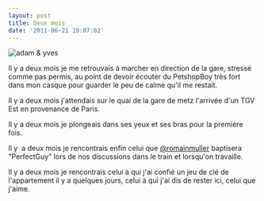 ```yaml
---
layout: post
title: Deux mois
date: '2011-06-21 19:07:02'
---
```


<img src="http://clawfire.net/wp-content/uploads/IMAG0746.png" alt="adam &amp; yves" />

Il y a deux mois je me retrouvais à marcher en direction de la gare, stressé comme pas permis, au point de devoir écouter du PetshopBoy très fort dans mon casque pour guarder le peu de calme qu'il me restait.

Il y a deux mois j'attendais sur le quai de la gare de metz l'arrivée d'un TGV Est en provenance de Paris.

Il y a deux mois je plongeais dans ses yeux et ses bras pour la première fois.

Il y  a deux mois je rencontrais enfin celui que <a href="https://twitter.com/romainmuller">@romainmuller</a> baptisera "PerfectGuy" lors de nos discussions dans le train et lorsqu'on travaille.

Il y a deux mois je rencontrais celui à qui j'ai confié un jeu de clé de l'appartement il y a quelques jours, celui à qui j'ai dis de rester ici, celui que j'aime.
